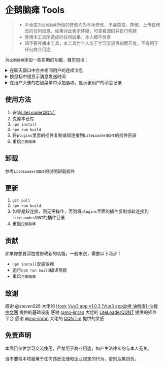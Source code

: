 # 企鹅脑瘫 Tools

> - 本仓库对`企鹅脑瘫`所做的修改均为本地修改，不会窃取、存储、上传任何您的任何信息，如果对此表示怀疑，可查看源码并自行构建
> - 使用本工具所造成的任何后果，本人概不负责
> - 请不要传播本工具，本工具为个人出于学习交流目的而开发，不得用于任何商业用途

为`企鹅脑瘫`添加一些实用的功能，目前包括：

<details><summary>在聊天窗口中合并相同用户的连续消息</summary>

![](docs/images/README/20230514200253.png)

</details>

<details><summary>按鼠标中键显示消息发送时间</summary>

![](docs/images/README/20230530164658.png)

</details>

<details><summary>在用户头像的右键菜单中添加选项，显示该用户的消息记录</summary>

</details>

</details>


## 使用方法

1. 安装[LiteLoaderQQNT](https://github.com/mo-jinran/LiteLoaderQQNT)
2. 克隆本仓库
2. `npm install`
3. `npm run build`
4. 将`plugins`里面的插件复制或软连接到`LiteLoaderQQNT`的插件目录
5. 重启`企鹅脑瘫`

## 卸载

参考`LiteLoaderQQNT`的说明卸载插件

## 更新

1. `git pull`
2. `npm run build`
3. 如果是软连接，则无需操作，否则将`plugins`里面的插件复制或软连接到`LiteLoaderQQNT`的插件目录
4. 重启`企鹅脑瘫`

## 贡献

如果你想要添加或修改新的功能，一般来说，需要以下两步：

- `npm install`安装依赖
- 运行`npm run build`编译项目
- 重启`企鹅脑瘫`

## 致谢

感谢 @steven026 大佬的 [Hook Vue3 app v1.0.3 [Vue3 app劫持 油猴库]-油猴中文网](https://bbs.tampermonkey.net.cn/thread-2886-1-1.html) 提供的基础设施
感谢 [@mo-jinran](https://github.com/mo-jinran) 大佬的 [LiteLoaderQQNT](https://github.com/mo-jinran/LiteLoaderQQNT) 提供的插件平台
感谢 [@mo-jinran](https://github.com/Flysoft-Studio) 大佬的 [QQNTim](https://github.com/Flysoft-Studio/QQNTim) 提供的灵感

## 免责声明

本项目仅供学习交流使用，严禁用于商业用途，如产生法律纠纷与本人无关。

请不要将本项目用于任何违反法律和企业规定的行为，否则后果自负。